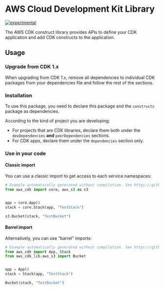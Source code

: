 # AWS Cloud Development Kit Library

[![experimental](http://badges.github.io/stability-badges/dist/experimental.svg)](http://github.com/badges/stability-badges)

The AWS CDK construct library provides APIs to define your CDK application and add
CDK constructs to the application.

## Usage

### Upgrade from CDK 1.x

When upgrading from CDK 1.x, remove all dependencies to individual CDK packages
from your dependencies file and follow the rest of the sections.

### Installation

To use this package, you need to declare this package and the `constructs` package as
dependencies.

According to the kind of project you are developing:

* For projects that are CDK libraries, declare them both under the `devDependencies`
  **and** `peerDependencies` sections.
* For CDK apps, declare them under the `dependencies` section only.

### Use in your code

#### Classic import

You can use a classic import to get access to each service namespaces:

```python
# Example automatically generated without compilation. See https://github.com/aws/jsii/issues/826
from aws_cdk import core, aws_s3 as s3


app = core.App()
stack = core.Stack(app, "TestStack")

s3.Bucket(stack, "TestBucket")
```

#### Barrel import

Alternatively, you can use "barrel" imports:

```python
# Example automatically generated without compilation. See https://github.com/aws/jsii/issues/826
from aws_cdk import App, Stack
from aws_cdk_lib.aws_s3 import Bucket


app = App()
stack = Stack(app, "TestStack")

Bucket(stack, "TestBucket")
```
